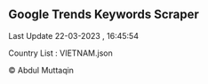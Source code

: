 

## Google Trends Keywords Scraper 
 
Last Update 22-03-2023 , 16:45:54

Country List :
VIETNAM.json



© Abdul Muttaqin 
